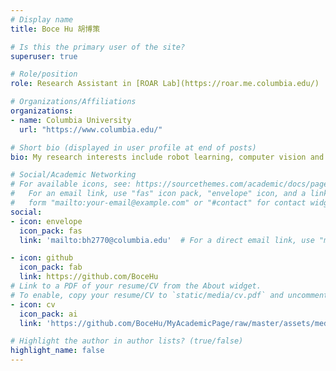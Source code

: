 ```yaml
---
# Display name
title: Boce Hu 胡博策

# Is this the primary user of the site?
superuser: true

# Role/position
role: Research Assistant in [ROAR Lab](https://roar.me.columbia.edu/)

# Organizations/Affiliations
organizations:
- name: Columbia University
  url: "https://www.columbia.edu/"

# Short bio (displayed in user profile at end of posts)
bio: My research interests include robot learning, computer vision and machine/deep learning.

# Social/Academic Networking
# For available icons, see: https://sourcethemes.com/academic/docs/page-builder/#icons
#   For an email link, use "fas" icon pack, "envelope" icon, and a link in the
#   form "mailto:your-email@example.com" or "#contact" for contact widget.
social:
- icon: envelope
  icon_pack: fas
  link: 'mailto:bh2770@columbia.edu'  # For a direct email link, use "mailto:test@example.org".

- icon: github
  icon_pack: fab
  link: https://github.com/BoceHu
# Link to a PDF of your resume/CV from the About widget.
# To enable, copy your resume/CV to `static/media/cv.pdf` and uncomment the lines below.
- icon: cv
  icon_pack: ai
  link: 'https://github.com/BoceHu/MyAcademicPage/raw/master/assets/media/cv.pdf'

# Highlight the author in author lists? (true/false)
highlight_name: false
---
```

